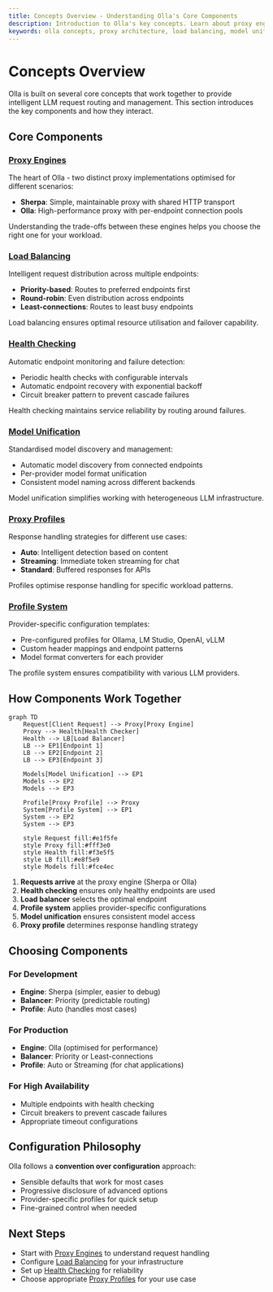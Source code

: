 ```yaml
---
title: Concepts Overview - Understanding Olla's Core Components
description: Introduction to Olla's key concepts. Learn about proxy engines, load balancing, health checking, and model management.
keywords: olla concepts, proxy architecture, load balancing, model unification
---
```


# Concepts Overview

Olla is built on several core concepts that work together to provide intelligent LLM request routing and management. This section introduces the key components and how they interact.

## Core Components

### [Proxy Engines](proxy-engines.md)
The heart of Olla - two distinct proxy implementations optimised for different scenarios:

- **Sherpa**: Simple, maintainable proxy with shared HTTP transport
- **Olla**: High-performance proxy with per-endpoint connection pools

Understanding the trade-offs between these engines helps you choose the right one for your workload.

### [Load Balancing](load-balancing.md)
Intelligent request distribution across multiple endpoints:

- **Priority-based**: Routes to preferred endpoints first
- **Round-robin**: Even distribution across endpoints
- **Least-connections**: Routes to least busy endpoints

Load balancing ensures optimal resource utilisation and failover capability.

### [Health Checking](health-checking.md)
Automatic endpoint monitoring and failure detection:

- Periodic health checks with configurable intervals
- Automatic endpoint recovery with exponential backoff
- Circuit breaker pattern to prevent cascade failures

Health checking maintains service reliability by routing around failures.

### [Model Unification](model-unification.md)
Standardised model discovery and management:

- Automatic model discovery from connected endpoints
- Per-provider model format unification
- Consistent model naming across different backends

Model unification simplifies working with heterogeneous LLM infrastructure.

### [Proxy Profiles](proxy-profiles.md)
Response handling strategies for different use cases:

- **Auto**: Intelligent detection based on content
- **Streaming**: Immediate token streaming for chat
- **Standard**: Buffered responses for APIs

Profiles optimise response handling for specific workload patterns.

### [Profile System](profile-system.md)
Provider-specific configuration templates:

- Pre-configured profiles for Ollama, LM Studio, OpenAI, vLLM
- Custom header mappings and endpoint patterns
- Model format converters for each provider

The profile system ensures compatibility with various LLM providers.

## How Components Work Together

```mermaid
graph TD
    Request[Client Request] --> Proxy[Proxy Engine]
    Proxy --> Health[Health Checker]
    Health --> LB[Load Balancer]
    LB --> EP1[Endpoint 1]
    LB --> EP2[Endpoint 2]
    LB --> EP3[Endpoint 3]
    
    Models[Model Unification] --> EP1
    Models --> EP2
    Models --> EP3
    
    Profile[Proxy Profile] --> Proxy
    System[Profile System] --> EP1
    System --> EP2
    System --> EP3
    
    style Request fill:#e1f5fe
    style Proxy fill:#fff3e0
    style Health fill:#f3e5f5
    style LB fill:#e8f5e9
    style Models fill:#fce4ec
```

1. **Requests arrive** at the proxy engine (Sherpa or Olla)
2. **Health checking** ensures only healthy endpoints are used
3. **Load balancer** selects the optimal endpoint
4. **Profile system** applies provider-specific configurations
5. **Model unification** ensures consistent model access
6. **Proxy profile** determines response handling strategy

## Choosing Components

### For Development

- **Engine**: Sherpa (simpler, easier to debug)
- **Balancer**: Priority (predictable routing)
- **Profile**: Auto (handles most cases)

### For Production

- **Engine**: Olla (optimised for performance)
- **Balancer**: Priority or Least-connections
- **Profile**: Auto or Streaming (for chat applications)

### For High Availability

- Multiple endpoints with health checking
- Circuit breakers to prevent cascade failures
- Appropriate timeout configurations

## Configuration Philosophy

Olla follows a **convention over configuration** approach:

- Sensible defaults that work for most cases
- Progressive disclosure of advanced options
- Provider-specific profiles for quick setup
- Fine-grained control when needed

## Next Steps

- Start with [Proxy Engines](proxy-engines.md) to understand request handling
- Configure [Load Balancing](load-balancing.md) for your infrastructure
- Set up [Health Checking](health-checking.md) for reliability
- Choose appropriate [Proxy Profiles](proxy-profiles.md) for your use case